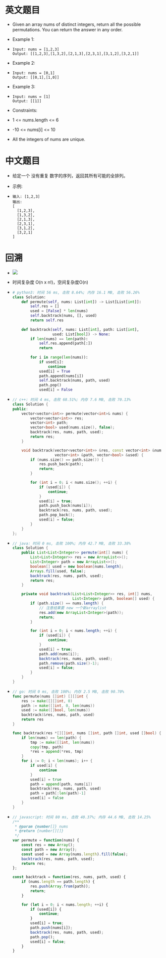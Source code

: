 
# 英文题目

- Given an array nums of distinct integers, return all the possible permutations. You can return the answer in any order.

- Example 1:

- ```plain text
  Input: nums = [1,2,3]
  Output: [[1,2,3],[1,3,2],[2,1,3],[2,3,1],[3,1,2],[3,2,1]]
  ```


- Example 2:

- ```plain text
  Input: nums = [0,1]
  Output: [[0,1],[1,0]]
  ```


- Example 3:

- ```plain text
  Input: nums = [1]
  Output: [[1]]
  ```


- Constraints:

- 1 <= nums.length <= 6

- -10 <= nums[i] <= 10

- All the integers of nums are unique.

# 中文题目

- 给定一个 没有重复 数字的序列，返回其所有可能的全排列。

- 示例:

- ```plain text
  输入: [1,2,3]
  输出:
  [
    [1,2,3],
    [1,3,2],
    [2,1,3],
    [2,3,1],
    [3,1,2],
    [3,2,1]
  ]
  ```


# 回溯

- ![](https://img.shiqi-lu.tech/20210605213719.png)

- 时间复杂度 O(n x n!)，空间复杂度O(n)

- ```python
  # python3: 时间 56 ms, 击败 8.64%; 内存 16.1 MB, 击败 56.26%
  class Solution:
      def permute(self, nums: List[int]) -> List[List[int]]:
          self.res = []
          used = [False] * len(nums)
          self.backtrack(nums, [], used)
          return self.res
      
      def backtrack(self, nums: List[int], path: List[int], 
                    used: List[bool]) -> None:
          if len(nums) == len(path):
              self.res.append(path[:])
              return
          
          for i in range(len(nums)):
              if used[i]:
                  continue
              used[i] = True
              path.append(nums[i])
              self.backtrack(nums, path, used)
              path.pop()
              used[i] = False
  ```


- ```c++
  // c++: 时间 4 ms, 击败 68.51%; 内存 7.6 MB, 击败 70.13%
  class Solution {
  public:
      vector<vector<int>> permute(vector<int>& nums) {
          vector<vector<int>> res;
          vector<int> path;
          vector<bool> used(nums.size(), false);
          backtrack(res, nums, path, used);
          return res;
      }
  
      void backtrack(vector<vector<int>> &res, const vector<int> &nums,
                     vector<int> &path, vector<bool> &used) {
          if (nums.size() == path.size()) {
              res.push_back(path);
              return;
          }
  
          for (int i = 0; i < nums.size(); ++i) {
              if (used[i]) {
                  continue;
              }
              used[i] = true;
              path.push_back(nums[i]);
              backtrack(res, nums, path, used);
              path.pop_back();
              used[i] = false;
          }
      }
  };
  ```


- ```java
  // java: 时间 0 ms, 击败 100%; 内存 42.7 MB, 击败 33.38%
  class Solution {
      public List<List<Integer>> permute(int[] nums) {
          List<List<Integer>> res = new ArrayList<>();
          List<Integer> path = new ArrayList<>();
          boolean[] used = new boolean[nums.length];
          Arrays.fill(used, false);
          backtrack(res, nums, path, used);
          return res;
      }
  
      private void backtrack(List<List<Integer>> res, int[] nums,
                             List<Integer> path, boolean[] used) {
          if (path.size() == nums.length) {
              // 注意结果要 new 一个新arraylist
              res.add(new ArrayList<Integer>(path));
              return;
          }
  
          for (int i = 0; i < nums.length; ++i) {
              if (used[i]) {
                  continue;
              }
              used[i] = true;
              path.add(nums[i]);
              backtrack(res, nums, path, used);
              path.remove(path.size()-1);
              used[i] = false;
          }
      }
  }
  ```


- ```go
  // go: 时间 0 ms, 击败 100%; 内存 2.5 MB, 击败 90.70%
  func permute(nums []int) [][]int {
      res := make([][]int, 0)
      path := make([]int, 0, len(nums))
      used := make([]bool, len(nums))
      backtrack(&res, nums, path, used)
      return res
  }
  
  func backtrack(res *[][]int, nums []int, path []int, used []bool) {
      if len(nums) == len(path) {
          tmp := make([]int, len(nums))
          copy(tmp, path)
          *res = append(*res, tmp)
      }
      for i := 0; i < len(nums); i++ {
          if used[i] {
              continue
          }
          used[i] = true
          path = append(path, nums[i])
          backtrack(res, nums, path, used)
          path = path[:len(path)-1]
          used[i] = false
      }
  }
  ```


- ```javascript
  // javascript: 时间 80 ms, 击败 40.37%; 内存 44.6 MB, 击败 14.25%
  /**
   * @param {number[]} nums
   * @return {number[][]}
   */
  var permute = function(nums) {
      const res = new Array();
      const path = new Array();
      const used = new Array(nums.length).fill(false);
      backtrack(res, nums, path, used);
      return res;
  };
  
  const backtrack = function(res, nums, path, used) {
      if (nums.length == path.length) {
          res.push(Array.from(path));
          return;
      }
  
      for (let i = 0; i < nums.length; ++i) {
          if (used[i]) {
              continue;
          }
          used[i] = true;
          path.push(nums[i]);
          backtrack(res, nums, path, used);
          path.pop();
          used[i] = false;
      }
  }
  ```


